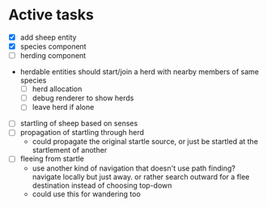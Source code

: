 # Active tasks

* [X] add sheep entity
* [X] species component
* [ ] herding component
*  herdable entities should start/join a herd with nearby members of same species
    * [ ] herd allocation
    * [ ] debug renderer to show herds
    * [ ] leave herd if alone
* [ ] startling of sheep based on senses
* [ ] propagation of startling through herd
    * could propagate the original startle source, or just be startled at the startlement of another
* [ ] fleeing from startle
    * use another kind of navigation that doesn't use path finding? navigate locally but just away.
        or rather search outward for a flee destination instead of choosing top-down
    * could use this for wandering too
